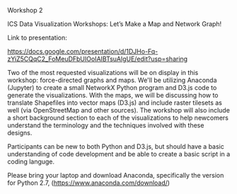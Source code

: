 Workshop 2

ICS Data Visualization Workshops: Let’s Make a Map and Network Graph!

Link to presentation:

https://docs.google.com/presentation/d/1DJHo-Fq-zYiZ5CQqC2_FoMeuDFbUIOoIAIBTsuAlgUE/edit?usp=sharing


Two of the most requested visualizations will be on display in this workshop: force-directed graphs and maps. We'll be utilizing Anaconda (Jupyter) to create a small NetworkX Python program and D3.js code to generate the visualizations. With the maps, we will be discussing how to translate Shapefiles into vector maps (D3.js) and include raster tilesets as well (via OpenStreetMap and other sources). The workshop will also include a short background section to each of the visualizations to help newcomers understand the terminology and the techniques involved with these designs.

Participants can be new to both Python and D3.js, but should have a basic understanding of code development and be able to create a basic script in a coding languge.

Please bring your laptop and download Anaconda, specifically the version for Python 2.7, (https://www.anaconda.com/download/)
